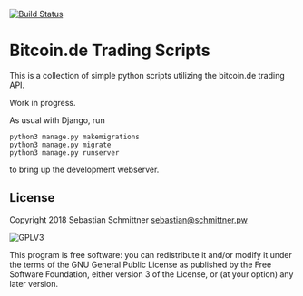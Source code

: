[![Build Status](https://travis-ci.org/Echsecutor/bitcoin_de_trading_scripts.svg?branch=master)](https://travis-ci.org/Echsecutor/bitcoin_de_trading_scripts)

# Bitcoin.de Trading Scripts
This is a collection of simple python scripts utilizing the bitcoin.de trading API.

Work in progress.

As usual with Django, run
```
python3 manage.py makemigrations
python3 manage.py migrate
python3 manage.py runserver
```
to bring up the development webserver.

## License

Copyright 2018 Sebastian Schmittner <sebastian@schmittner.pw>

<img alt="GPLV3" style="border-width:0" src="http://www.gnu.org/graphics/gplv3-127x51.png" /><br />

This program is free software: you can redistribute it and/or modify
it under the terms of the GNU General Public License as published by
the Free Software Foundation, either version 3 of the License, or
(at your option) any later version.
